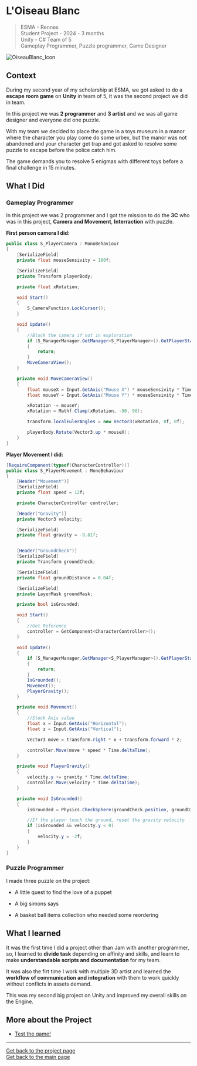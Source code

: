# **L'Oiseau Blanc**

> ESMA - Rennes   
> Student Project - 2024 - 3 months  
> Unity - C#
> Team of 5    
> Gameplay Programmer, Puzzle programmer, Game Designer   


![OiseauBlanc_Icon](![RdR_Icon](https://github.com/AshiyroMisachi/RiallotAlexandre_Portfolio/blob/main/Projects/Rolland%20de%20Rennes/Assets/RollandDeRennes_Icon.png))


## **Context**

During my second year of my scholarship at ESMA, we got asked to do a **escape room game** on **Unity** in team of 5, it was the second project we did in team. 

In this project we was **2 programmer** and **3 artist** and we was all game designer and everyone did one puzzle. 

With my team we decided to place the game in a toys museum in a manor where the character you play come do some urbex, but the manor was not abandoned and your character get trap and got asked to resolve some puzzle to escape before the police catch him.

The game demands you to resolve 5 enigmas with different toys before a final challenge in 15 minutes. 


## **What I Did**



### **Gameplay Programmer**

In this project we was 2 programmer and I got the mission to do the **3C** who was in this project, **Camera and Movement**, **Interraction** with puzzle.   

**First person camera I did:**
```C#
public class S_PlayerCamera : MonoBehaviour
{
    [SerializeField]
    private float mouseSensivity = 100f;

    [SerializeField]
    private Transform playerBody;

    private float xRotation;

    void Start()
    {
        S_CameraFunction.LockCursor();
    }

    void Update()
    {
        //Block the camera if not in exploration
        if (S_ManagerManager.GetManager<S_PlayerManager>().GetPlayerState() != PlayerState.Exploration)
        {
            return;
        }
        MoveCameraView();
    }

    private void MoveCameraView()
    {
        float mouseX = Input.GetAxis("Mouse X") * mouseSensivity * Time.deltaTime;
        float mouseY = Input.GetAxis("Mouse Y") * mouseSensivity * Time.deltaTime;

        xRotation -= mouseY;
        xRotation = Mathf.Clamp(xRotation, -90, 90);

        transform.localEulerAngles = new Vector3(xRotation, 0f, 0f);

        playerBody.Rotate(Vector3.up * mouseX);
    }
}
```


**Player Movement I did:**
```c#
[RequireComponent(typeof(CharacterController))]
public class S_PlayerMovement : MonoBehaviour
{
    [Header("Movement")]
    [SerializeField]
    private float speed = 12f;

    private CharacterController controller;

    [Header("Gravity")]
    private Vector3 velocity;

    [SerializeField]
    private float gravity = -9.81f;


    [Header("GroundCheck")]
    [SerializeField]
    private Transform groundCheck;

    [SerializeField]
    private float groundDistance = 0.04f;

    [SerializeField]
    private LayerMask groundMask;

    private bool isGrounded;

    void Start()
    {
        //Get Reference
        controller = GetComponent<CharacterController>();
    }

    void Update()
    {
        if (S_ManagerManager.GetManager<S_PlayerManager>().GetPlayerState() != PlayerState.Exploration)
        {
            return;
        }
        IsGrounded();
        Movement();
        PlayerGravity();
    }

    private void Movement()
    {
        //Stock Axis value
        float x = Input.GetAxis("Horizontal");
        float z = Input.GetAxis("Vertical");

        Vector3 move = transform.right * x + transform.forward * z;

        controller.Move(move * speed * Time.deltaTime);
    }

    private void PlayerGravity()
    {
        velocity.y += gravity * Time.deltaTime;
        controller.Move(velocity * Time.deltaTime);
    }

    private void IsGrounded()
    {
        isGrounded = Physics.CheckSphere(groundCheck.position, groundDistance, groundMask);

        //If the player touch the ground, reset the gravity velocity
        if (isGrounded && velocity.y < 0)
        {
            velocity.y = -2f;
        }
    }
}
```

### **Puzzle Programmer**

I made three puzzle on the project:  
* A little quest to find the love of a puppet    

[comment]: <> (METTRE GIF ET CODE PUZZLE PUPPET)

* A big simons says 

[comment]: <> (METTRE GIF ET CODE PUZZLE SIMON)

* A basket ball items collection who needed some reordering

[comment]: <> (METTRE GIF ET CODE PUZZLE Basket)


## **What I learned**

It was the first time I did a project other than Jam with another programmer, so, I learned to **divide task** depending on affinity and skills, and learn to make **understandable scripts and documentation** for my team. 

It was also the firt time I work with multiple 3D artist and learned the **workflow of communication and integration** with them to work quickly without conflicts in assets demand. 

This was my second big project on Unity and improved my overall skills on the Engine.


## **More about the Project**

* [Test the game!](https://github.com/AshiyroMisachi/PEZ-GroupeG-LOiseauBlanc)

***
  


[Get back to the project page](https://github.com/AshiyroMisachi/RiallotAlexandre_Portfolio/blob/main/Projects/Projects.md)    
[Get back to the main page](https://github.com/AshiyroMisachi/RiallotAlexandre_Portfolio)